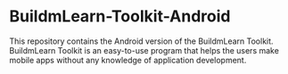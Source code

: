# BuildmLearn-Toolkit-Android
This repository contains the Android version of the BuildmLearn Toolkit. BuildmLearn Toolkit is an easy-to-use program that helps the users make mobile apps without any knowledge of application development.
